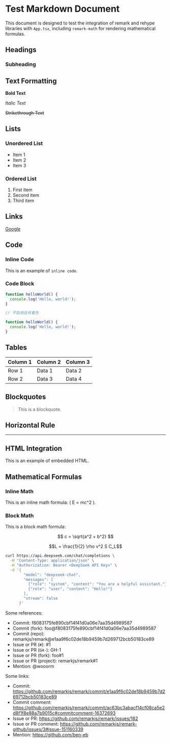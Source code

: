 # Test Markdown Document

This document is designed to test the integration of remark and rehype libraries with `App.tsx`, including `remark-math` for rendering mathematical formulas.

## Headings

### Subheading

## Text Formatting

**Bold Text**

*Italic Text*

~~Strikethrough Text~~

## Lists

### Unordered List

- Item 1
- Item 2
- Item 3

### Ordered List

1. First item
2. Second item
3. Third item

## Links

[Google](https://www.google.com)

## Code

### Inline Code

This is an example of `inline code`.

### Code Block

```javascript
function helloWorld() {
  console.log('Hello, world!');
}
```

```ts
// 不启用括号着色

function helloWorld() {
  console.log('Hello, world!');
}
```

## Tables

| Column 1 | Column 2 | Column 3 |
|----------|----------|----------|
| Row 1    | Data 1   | Data 2   |
| Row 2    | Data 3   | Data 4   |

## Blockquotes

> This is a blockquote.

## Horizontal Rule

---

## HTML Integration

<div>
  <p>This is an example of embedded HTML.</p>
</div>

## Mathematical Formulas

### Inline Math

This is an inline math formula: \( E = mc^2 \).

### Block Math

This is a block math formula:

$$
c = \sqrt{a^2 + b^2}
$$

```math
L = \frac{1}{2} \rho v^2 S C_L
```

```bash
curl https://api.deepseek.com/chat/completions \
  -H "Content-Type: application/json" \
  -H "Authorization: Bearer <DeepSeek API Key>" \
  -d '{
        "model": "deepseek-chat",
        "messages": [
          {"role": "system", "content": "You are a helpful assistant."},
          {"role": "user", "content": "Hello!"}
        ],
        "stream": false
      }'
```

Some references:

- Commit: f8083175fe890cbf14f41d0a06e7aa35d4989587
- Commit (fork): foo@f8083175fe890cbf14f41d0a06e7aa35d4989587
- Commit (repo): remarkjs/remark@e1aa9f6c02de18b9459b7d269712bcb50183ce89
- Issue or PR (`#`): #1
- Issue or PR (`GH-`): GH-1
- Issue or PR (fork): foo#1
- Issue or PR (project): remarkjs/remark#1
- Mention: @wooorm

Some links:

- Commit: <https://github.com/remarkjs/remark/commit/e1aa9f6c02de18b9459b7d269712bcb50183ce89>
- Commit comment: <https://github.com/remarkjs/remark/commit/ac63bc3abacf14cf08ca5e2d8f1f8e88a7b9015c#commitcomment-16372693>
- Issue or PR: <https://github.com/remarkjs/remark/issues/182>
- Issue or PR comment: <https://github.com/remarkjs/remark-github/issues/3#issue-151160339>
- Mention: <https://github.com/ben-eb>
